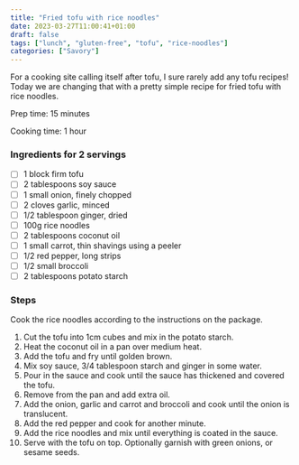 ```yaml
---
title: "Fried tofu with rice noodles"
date: 2023-03-27T11:00:41+01:00
draft: false
tags: ["lunch", "gluten-free", "tofu", "rice-noodles"]
categories: ["Savory"]
---
```


For a cooking site calling itself after tofu, I sure rarely add any tofu recipes!
Today we are changing that with a pretty simple recipe for fried tofu with rice noodles.

<div class="recipe" id="recipe">
Prep time: 15 minutes

Cooking time: 1 hour

### Ingredients for 2 servings
- [ ] 1 block firm tofu
- [ ] 2 tablespoons soy sauce
- [ ] 1 small onion, finely chopped
- [ ] 2 cloves garlic, minced
- [ ] 1/2 tablespoon ginger, dried
- [ ] 100g rice noodles
- [ ] 2 tablespoons coconut oil
- [ ] 1 small carrot, thin shavings using a peeler
- [ ] 1/2 red pepper, long strips
- [ ] 1/2 small broccoli
- [ ] 2 tablespoons potato starch

### Steps
Cook the rice noodles according to the instructions on the package.
1. Cut the tofu into 1cm cubes and mix in the potato starch.
2. Heat the coconut oil in a pan over medium heat.
3. Add the tofu and fry until golden brown.
4. Mix soy sauce, 3/4 tablespoon starch and ginger in some water.
5. Pour in the sauce and cook until the sauce has thickened and covered the tofu.
6. Remove from the pan and add extra oil.
7. Add the onion, garlic and carrot and broccoli and cook until the onion is translucent.
8. Add the red pepper and cook for another minute.
9. Add the rice noodles and mix until everything is coated in the sauce.
10. Serve with the tofu on top. Optionally garnish with green onions, or sesame seeds.

</div>
